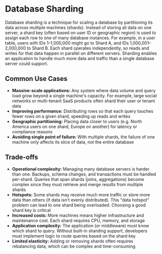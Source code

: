 # Database Sharding

Database sharding is a technique for scaling a database by partitioning its data across multiple machines (shards). Instead of storing all data on one server, a shard key (often based on user ID or geographic region) is used to assign each row to one of many database instances. For example, in a user table, users with IDs 1–1,000,000 might go to Shard A, and IDs 1,000,001–2,000,000 to Shard B. Each shard operates independently, so reads and writes for that data happen in parallel on different servers. Sharding enables an application to handle much more data and traffic than a single database server could support.

## Common Use Cases

- **Massive-scale applications:** Any system where data volume and query load grow beyond a single machine's capacity. For example, large social networks or multi-tenant SaaS products often shard their user or tenant data
- **Improving performance:** Distributing rows so that each query touches fewer rows on a given shard, speeding up reads and writes
- **Geographic partitioning:** Placing data closer to users (e.g. North America users on one shard, Europe on another) for latency or compliance reasons
- **Avoiding single point of failure:** With multiple shards, the failure of one machine only affects its slice of data, not the entire database

## Trade-offs

- **Operational complexity:** Managing many database servers is harder than one. Backups, schema changes, and transactions must be handled per-shard. Queries that span shards (joins, aggregations) become complex since they must retrieve and merge results from multiple shards
- **Hotspots:** Some shards may receive much more traffic or store more data than others (if data isn't evenly distributed). This "data hotspot" problem can lead to one shard being overloaded. Choosing a good shard key is critical
- **Increased costs:** More machines means higher infrastructure and maintenance cost. Each shard requires CPU, memory, and storage
- **Application complexity:** The application (or middleware) must know which shard to query. Without built-in sharding support, developers must implement logic to route queries based on the shard key
- **Limited elasticity:** Adding or removing shards often requires rebalancing data, which can be complex and time-consuming
